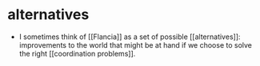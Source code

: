 # alternatives

- I sometimes think of [[Flancia]] as a set of possible [[alternatives]]: improvements to the world that might be at hand if we choose to solve the right [[coordination problems]].

